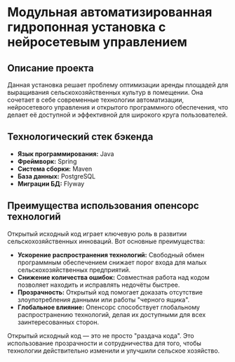 # Модульная автоматизированная гидропонная установка с нейросетевым управлением

## Описание проекта

Данная установка решает проблему оптимизации аренды площадей для выращивания сельскохозяйственных культур в помещении. Она сочетает в себе современные технологии автоматизации, нейросетевого управления и открытого программного обеспечения, что делает её доступной и эффективной для широкого круга пользователей.

## Технологический стек бэкенда

- **Язык программирования:** Java  
- **Фреймворк:** Spring  
- **Система сборки:** Maven  
- **База данных:** PostgreSQL  
- **Миграции БД:** Flyway  

## Преимущества использования опенсорс технологий

Открытый исходный код играет ключевую роль в развитии сельскохозяйственных инноваций. Вот основные преимущества:

- **Ускорение распространения технологий:** Свободный обмен программным обеспечением снижает порог входа для малых сельскохозяйственных предприятий.
- **Снижение количества ошибок:** Совместная работа над кодом позволяет находить и исправлять недочёты быстрее.
- **Прозрачность:** Открытый код помогает доказать отсутствие злоупотребления данными или работы "черного ящика".
- **Глобальное влияние:** Опенсорс способствует глобальному распространению технологий, делая их доступными для всех заинтересованных сторон.

Открытый исходный код — это не просто "раздача кода". Это использование прозрачности и сотрудничества для того, чтобы технологии действительно изменили и улучшили сельское хозяйство.
